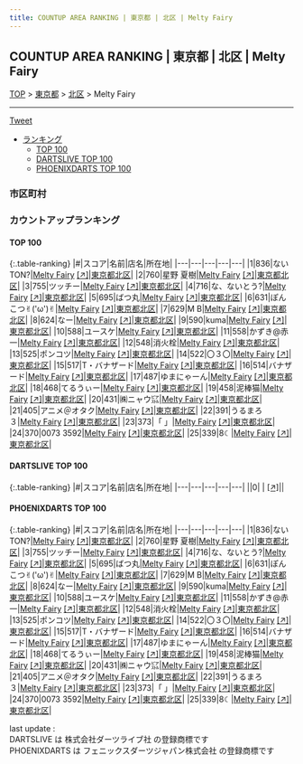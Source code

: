 ```yaml
---
title: COUNTUP AREA RANKING | 東京都 | 北区 | Melty Fairy
---
```

## COUNTUP AREA RANKING | 東京都 | 北区 | Melty Fairy

[TOP](/darts/rank/) > [東京都](/darts/rank/東京都/) > [北区](/darts/rank/東京都/北区/) > Melty Fairy

___

<a href="https://twitter.com/share?ref_src=twsrc%5Etfw" data-text="COUNTUP AREA RANKING | 東京都北区Melty Fairy" class="twitter-share-button" data-hashtags="DARTSLIVE,PHOENIXDARTS,darts,ダーツ" data-show-count="false">Tweet</a>

* [ランキング](#カウントアップランキング)
    * [TOP 100](#top-100)
    * [DARTSLIVE TOP 100](#dartslive-top-100)
    * [PHOENIXDARTS TOP 100](#phoenixdarts-top-100)

### 市区町村

<ul>

</ul>

### カウントアップランキング

#### TOP 100



{:.table-ranking}
|#|スコア|名前|店名|所在地|
|---|---|---|---|---|
|1|836|<span class="rank-name-pd">ないTON?</span>|<a href="/darts/rank/shops/74105.html">Melty Fairy</a> <a href="https://vs.phoenixdarts.com/jp/shop/shopDetailInfo/s_74105?s_seq=74105">[↗]</a>|<a href="/darts/rank/東京都/北区">東京都北区</a>|
|2|760|<span class="rank-name-pd"><span class="pro-icon-pd"></span>星野 夏樹</span>|<a href="/darts/rank/shops/74105.html">Melty Fairy</a> <a href="https://vs.phoenixdarts.com/jp/shop/shopDetailInfo/s_74105?s_seq=74105">[↗]</a>|<a href="/darts/rank/東京都/北区">東京都北区</a>|
|3|755|<span class="rank-name-pd">ツッチー</span>|<a href="/darts/rank/shops/74105.html">Melty Fairy</a> <a href="https://vs.phoenixdarts.com/jp/shop/shopDetailInfo/s_74105?s_seq=74105">[↗]</a>|<a href="/darts/rank/東京都/北区">東京都北区</a>|
|4|716|<span class="rank-name-pd">な、ないとう?</span>|<a href="/darts/rank/shops/74105.html">Melty Fairy</a> <a href="https://vs.phoenixdarts.com/jp/shop/shopDetailInfo/s_74105?s_seq=74105">[↗]</a>|<a href="/darts/rank/東京都/北区">東京都北区</a>|
|5|695|<span class="rank-name-pd">ばつ丸</span>|<a href="/darts/rank/shops/74105.html">Melty Fairy</a> <a href="https://vs.phoenixdarts.com/jp/shop/shopDetailInfo/s_74105?s_seq=74105">[↗]</a>|<a href="/darts/rank/東京都/北区">東京都北区</a>|
|6|631|<span class="rank-name-pd">ぽんこつ✌︎(&#x27;ω&#x27;)✌︎</span>|<a href="/darts/rank/shops/74105.html">Melty Fairy</a> <a href="https://vs.phoenixdarts.com/jp/shop/shopDetailInfo/s_74105?s_seq=74105">[↗]</a>|<a href="/darts/rank/東京都/北区">東京都北区</a>|
|7|629|<span class="rank-name-pd">M B</span>|<a href="/darts/rank/shops/74105.html">Melty Fairy</a> <a href="https://vs.phoenixdarts.com/jp/shop/shopDetailInfo/s_74105?s_seq=74105">[↗]</a>|<a href="/darts/rank/東京都/北区">東京都北区</a>|
|8|624|<span class="rank-name-pd">なー</span>|<a href="/darts/rank/shops/74105.html">Melty Fairy</a> <a href="https://vs.phoenixdarts.com/jp/shop/shopDetailInfo/s_74105?s_seq=74105">[↗]</a>|<a href="/darts/rank/東京都/北区">東京都北区</a>|
|9|590|<span class="rank-name-pd">kuma</span>|<a href="/darts/rank/shops/74105.html">Melty Fairy</a> <a href="https://vs.phoenixdarts.com/jp/shop/shopDetailInfo/s_74105?s_seq=74105">[↗]</a>|<a href="/darts/rank/東京都/北区">東京都北区</a>|
|10|588|<span class="rank-name-pd">ユースケ</span>|<a href="/darts/rank/shops/74105.html">Melty Fairy</a> <a href="https://vs.phoenixdarts.com/jp/shop/shopDetailInfo/s_74105?s_seq=74105">[↗]</a>|<a href="/darts/rank/東京都/北区">東京都北区</a>|
|11|558|<span class="rank-name-pd">かずき@赤一</span>|<a href="/darts/rank/shops/74105.html">Melty Fairy</a> <a href="https://vs.phoenixdarts.com/jp/shop/shopDetailInfo/s_74105?s_seq=74105">[↗]</a>|<a href="/darts/rank/東京都/北区">東京都北区</a>|
|12|548|<span class="rank-name-pd">消火栓</span>|<a href="/darts/rank/shops/74105.html">Melty Fairy</a> <a href="https://vs.phoenixdarts.com/jp/shop/shopDetailInfo/s_74105?s_seq=74105">[↗]</a>|<a href="/darts/rank/東京都/北区">東京都北区</a>|
|13|525|<span class="rank-name-pd">ポンコツ</span>|<a href="/darts/rank/shops/74105.html">Melty Fairy</a> <a href="https://vs.phoenixdarts.com/jp/shop/shopDetailInfo/s_74105?s_seq=74105">[↗]</a>|<a href="/darts/rank/東京都/北区">東京都北区</a>|
|14|522|<span class="rank-name-pd">〇３〇</span>|<a href="/darts/rank/shops/74105.html">Melty Fairy</a> <a href="https://vs.phoenixdarts.com/jp/shop/shopDetailInfo/s_74105?s_seq=74105">[↗]</a>|<a href="/darts/rank/東京都/北区">東京都北区</a>|
|15|517|<span class="rank-name-pd">T・バナザード</span>|<a href="/darts/rank/shops/74105.html">Melty Fairy</a> <a href="https://vs.phoenixdarts.com/jp/shop/shopDetailInfo/s_74105?s_seq=74105">[↗]</a>|<a href="/darts/rank/東京都/北区">東京都北区</a>|
|16|514|<span class="rank-name-pd">バナザード</span>|<a href="/darts/rank/shops/74105.html">Melty Fairy</a> <a href="https://vs.phoenixdarts.com/jp/shop/shopDetailInfo/s_74105?s_seq=74105">[↗]</a>|<a href="/darts/rank/東京都/北区">東京都北区</a>|
|17|487|<span class="rank-name-pd">ゆまにゃーん</span>|<a href="/darts/rank/shops/74105.html">Melty Fairy</a> <a href="https://vs.phoenixdarts.com/jp/shop/shopDetailInfo/s_74105?s_seq=74105">[↗]</a>|<a href="/darts/rank/東京都/北区">東京都北区</a>|
|18|468|<span class="rank-name-pd">てるうぃー</span>|<a href="/darts/rank/shops/74105.html">Melty Fairy</a> <a href="https://vs.phoenixdarts.com/jp/shop/shopDetailInfo/s_74105?s_seq=74105">[↗]</a>|<a href="/darts/rank/東京都/北区">東京都北区</a>|
|19|458|<span class="rank-name-pd">泥棒猫</span>|<a href="/darts/rank/shops/74105.html">Melty Fairy</a> <a href="https://vs.phoenixdarts.com/jp/shop/shopDetailInfo/s_74105?s_seq=74105">[↗]</a>|<a href="/darts/rank/東京都/北区">東京都北区</a>|
|20|431|<span class="rank-name-pd">㈱ニャウ㌮</span>|<a href="/darts/rank/shops/74105.html">Melty Fairy</a> <a href="https://vs.phoenixdarts.com/jp/shop/shopDetailInfo/s_74105?s_seq=74105">[↗]</a>|<a href="/darts/rank/東京都/北区">東京都北区</a>|
|21|405|<span class="rank-name-pd">アニメ＠オタク</span>|<a href="/darts/rank/shops/74105.html">Melty Fairy</a> <a href="https://vs.phoenixdarts.com/jp/shop/shopDetailInfo/s_74105?s_seq=74105">[↗]</a>|<a href="/darts/rank/東京都/北区">東京都北区</a>|
|22|391|<span class="rank-name-pd">うるまろ３</span>|<a href="/darts/rank/shops/74105.html">Melty Fairy</a> <a href="https://vs.phoenixdarts.com/jp/shop/shopDetailInfo/s_74105?s_seq=74105">[↗]</a>|<a href="/darts/rank/東京都/北区">東京都北区</a>|
|23|373|<span class="rank-name-pd">「   」</span>|<a href="/darts/rank/shops/74105.html">Melty Fairy</a> <a href="https://vs.phoenixdarts.com/jp/shop/shopDetailInfo/s_74105?s_seq=74105">[↗]</a>|<a href="/darts/rank/東京都/北区">東京都北区</a>|
|24|370|<span class="rank-name-pd">0073 3592</span>|<a href="/darts/rank/shops/74105.html">Melty Fairy</a> <a href="https://vs.phoenixdarts.com/jp/shop/shopDetailInfo/s_74105?s_seq=74105">[↗]</a>|<a href="/darts/rank/東京都/北区">東京都北区</a>|
|25|339|<span class="rank-name-pd">8☾</span>|<a href="/darts/rank/shops/74105.html">Melty Fairy</a> <a href="https://vs.phoenixdarts.com/jp/shop/shopDetailInfo/s_74105?s_seq=74105">[↗]</a>|<a href="/darts/rank/東京都/北区">東京都北区</a>|


#### DARTSLIVE TOP 100



{:.table-ranking}
|#|スコア|名前|店名|所在地|
|---|---|---|---|---|
||0|<span class="rank-name-dl"> </span>|<a href="/darts/rank/shops/.html"></a> <a href="">[↗]</a>|<a href="/darts/rank//"></a>|


#### PHOENIXDARTS TOP 100



{:.table-ranking}
|#|スコア|名前|店名|所在地|
|---|---|---|---|---|
|1|836|<span class="rank-name-pd">ないTON?</span>|<a href="/darts/rank/shops/74105.html">Melty Fairy</a> <a href="https://vs.phoenixdarts.com/jp/shop/shopDetailInfo/s_74105?s_seq=74105">[↗]</a>|<a href="/darts/rank/東京都/北区">東京都北区</a>|
|2|760|<span class="rank-name-pd"><span class="pro-icon-pd"></span>星野 夏樹</span>|<a href="/darts/rank/shops/74105.html">Melty Fairy</a> <a href="https://vs.phoenixdarts.com/jp/shop/shopDetailInfo/s_74105?s_seq=74105">[↗]</a>|<a href="/darts/rank/東京都/北区">東京都北区</a>|
|3|755|<span class="rank-name-pd">ツッチー</span>|<a href="/darts/rank/shops/74105.html">Melty Fairy</a> <a href="https://vs.phoenixdarts.com/jp/shop/shopDetailInfo/s_74105?s_seq=74105">[↗]</a>|<a href="/darts/rank/東京都/北区">東京都北区</a>|
|4|716|<span class="rank-name-pd">な、ないとう?</span>|<a href="/darts/rank/shops/74105.html">Melty Fairy</a> <a href="https://vs.phoenixdarts.com/jp/shop/shopDetailInfo/s_74105?s_seq=74105">[↗]</a>|<a href="/darts/rank/東京都/北区">東京都北区</a>|
|5|695|<span class="rank-name-pd">ばつ丸</span>|<a href="/darts/rank/shops/74105.html">Melty Fairy</a> <a href="https://vs.phoenixdarts.com/jp/shop/shopDetailInfo/s_74105?s_seq=74105">[↗]</a>|<a href="/darts/rank/東京都/北区">東京都北区</a>|
|6|631|<span class="rank-name-pd">ぽんこつ✌︎(&#x27;ω&#x27;)✌︎</span>|<a href="/darts/rank/shops/74105.html">Melty Fairy</a> <a href="https://vs.phoenixdarts.com/jp/shop/shopDetailInfo/s_74105?s_seq=74105">[↗]</a>|<a href="/darts/rank/東京都/北区">東京都北区</a>|
|7|629|<span class="rank-name-pd">M B</span>|<a href="/darts/rank/shops/74105.html">Melty Fairy</a> <a href="https://vs.phoenixdarts.com/jp/shop/shopDetailInfo/s_74105?s_seq=74105">[↗]</a>|<a href="/darts/rank/東京都/北区">東京都北区</a>|
|8|624|<span class="rank-name-pd">なー</span>|<a href="/darts/rank/shops/74105.html">Melty Fairy</a> <a href="https://vs.phoenixdarts.com/jp/shop/shopDetailInfo/s_74105?s_seq=74105">[↗]</a>|<a href="/darts/rank/東京都/北区">東京都北区</a>|
|9|590|<span class="rank-name-pd">kuma</span>|<a href="/darts/rank/shops/74105.html">Melty Fairy</a> <a href="https://vs.phoenixdarts.com/jp/shop/shopDetailInfo/s_74105?s_seq=74105">[↗]</a>|<a href="/darts/rank/東京都/北区">東京都北区</a>|
|10|588|<span class="rank-name-pd">ユースケ</span>|<a href="/darts/rank/shops/74105.html">Melty Fairy</a> <a href="https://vs.phoenixdarts.com/jp/shop/shopDetailInfo/s_74105?s_seq=74105">[↗]</a>|<a href="/darts/rank/東京都/北区">東京都北区</a>|
|11|558|<span class="rank-name-pd">かずき@赤一</span>|<a href="/darts/rank/shops/74105.html">Melty Fairy</a> <a href="https://vs.phoenixdarts.com/jp/shop/shopDetailInfo/s_74105?s_seq=74105">[↗]</a>|<a href="/darts/rank/東京都/北区">東京都北区</a>|
|12|548|<span class="rank-name-pd">消火栓</span>|<a href="/darts/rank/shops/74105.html">Melty Fairy</a> <a href="https://vs.phoenixdarts.com/jp/shop/shopDetailInfo/s_74105?s_seq=74105">[↗]</a>|<a href="/darts/rank/東京都/北区">東京都北区</a>|
|13|525|<span class="rank-name-pd">ポンコツ</span>|<a href="/darts/rank/shops/74105.html">Melty Fairy</a> <a href="https://vs.phoenixdarts.com/jp/shop/shopDetailInfo/s_74105?s_seq=74105">[↗]</a>|<a href="/darts/rank/東京都/北区">東京都北区</a>|
|14|522|<span class="rank-name-pd">〇３〇</span>|<a href="/darts/rank/shops/74105.html">Melty Fairy</a> <a href="https://vs.phoenixdarts.com/jp/shop/shopDetailInfo/s_74105?s_seq=74105">[↗]</a>|<a href="/darts/rank/東京都/北区">東京都北区</a>|
|15|517|<span class="rank-name-pd">T・バナザード</span>|<a href="/darts/rank/shops/74105.html">Melty Fairy</a> <a href="https://vs.phoenixdarts.com/jp/shop/shopDetailInfo/s_74105?s_seq=74105">[↗]</a>|<a href="/darts/rank/東京都/北区">東京都北区</a>|
|16|514|<span class="rank-name-pd">バナザード</span>|<a href="/darts/rank/shops/74105.html">Melty Fairy</a> <a href="https://vs.phoenixdarts.com/jp/shop/shopDetailInfo/s_74105?s_seq=74105">[↗]</a>|<a href="/darts/rank/東京都/北区">東京都北区</a>|
|17|487|<span class="rank-name-pd">ゆまにゃーん</span>|<a href="/darts/rank/shops/74105.html">Melty Fairy</a> <a href="https://vs.phoenixdarts.com/jp/shop/shopDetailInfo/s_74105?s_seq=74105">[↗]</a>|<a href="/darts/rank/東京都/北区">東京都北区</a>|
|18|468|<span class="rank-name-pd">てるうぃー</span>|<a href="/darts/rank/shops/74105.html">Melty Fairy</a> <a href="https://vs.phoenixdarts.com/jp/shop/shopDetailInfo/s_74105?s_seq=74105">[↗]</a>|<a href="/darts/rank/東京都/北区">東京都北区</a>|
|19|458|<span class="rank-name-pd">泥棒猫</span>|<a href="/darts/rank/shops/74105.html">Melty Fairy</a> <a href="https://vs.phoenixdarts.com/jp/shop/shopDetailInfo/s_74105?s_seq=74105">[↗]</a>|<a href="/darts/rank/東京都/北区">東京都北区</a>|
|20|431|<span class="rank-name-pd">㈱ニャウ㌮</span>|<a href="/darts/rank/shops/74105.html">Melty Fairy</a> <a href="https://vs.phoenixdarts.com/jp/shop/shopDetailInfo/s_74105?s_seq=74105">[↗]</a>|<a href="/darts/rank/東京都/北区">東京都北区</a>|
|21|405|<span class="rank-name-pd">アニメ＠オタク</span>|<a href="/darts/rank/shops/74105.html">Melty Fairy</a> <a href="https://vs.phoenixdarts.com/jp/shop/shopDetailInfo/s_74105?s_seq=74105">[↗]</a>|<a href="/darts/rank/東京都/北区">東京都北区</a>|
|22|391|<span class="rank-name-pd">うるまろ３</span>|<a href="/darts/rank/shops/74105.html">Melty Fairy</a> <a href="https://vs.phoenixdarts.com/jp/shop/shopDetailInfo/s_74105?s_seq=74105">[↗]</a>|<a href="/darts/rank/東京都/北区">東京都北区</a>|
|23|373|<span class="rank-name-pd">「   」</span>|<a href="/darts/rank/shops/74105.html">Melty Fairy</a> <a href="https://vs.phoenixdarts.com/jp/shop/shopDetailInfo/s_74105?s_seq=74105">[↗]</a>|<a href="/darts/rank/東京都/北区">東京都北区</a>|
|24|370|<span class="rank-name-pd">0073 3592</span>|<a href="/darts/rank/shops/74105.html">Melty Fairy</a> <a href="https://vs.phoenixdarts.com/jp/shop/shopDetailInfo/s_74105?s_seq=74105">[↗]</a>|<a href="/darts/rank/東京都/北区">東京都北区</a>|
|25|339|<span class="rank-name-pd">8☾</span>|<a href="/darts/rank/shops/74105.html">Melty Fairy</a> <a href="https://vs.phoenixdarts.com/jp/shop/shopDetailInfo/s_74105?s_seq=74105">[↗]</a>|<a href="/darts/rank/東京都/北区">東京都北区</a>|


<div class="footer border-top border-gray-light mt-5 pt-3 text-right text-gray">
    last update : <span style="font-weight: italic" id="foot_last_modified"></span><br />
    DARTSLIVE は 株式会社ダーツライブ社 の登録商標です<br />
    PHOENIXDARTS は フェニックスダーツジャパン株式会社 の登録商標です<br />
</div>

<script src="https://cdnjs.cloudflare.com/ajax/libs/jquery.tablesorter/2.31.3/js/jquery.tablesorter.min.js" integrity="sha512-qzgd5cYSZcosqpzpn7zF2ZId8f/8CHmFKZ8j7mU4OUXTNRd5g+ZHBPsgKEwoqxCtdQvExE5LprwwPAgoicguNg==" crossorigin="anonymous" referrerpolicy="no-referrer"></script>
<link rel="stylesheet" href="https://cdnjs.cloudflare.com/ajax/libs/jquery.tablesorter/2.31.3/css/theme.default.min.css" integrity="sha512-wghhOJkjQX0Lh3NSWvNKeZ0ZpNn+SPVXX1Qyc9OCaogADktxrBiBdKGDoqVUOyhStvMBmJQ8ZdMHiR3wuEq8+w==" crossorigin="anonymous" referrerpolicy="no-referrer" />
<script>
$(function() {
    $(".table-ranking").tablesorter({sortList:[[0, 0]]});
    $("#foot_last_modified").text(formatDate(new Date(document.lastModified), 'yyyy-MM-dd HH:mm:ss'));
});
</script>

<script async src="https://platform.twitter.com/widgets.js" charset="utf-8"></script>